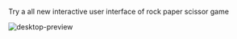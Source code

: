 Try a all new interactive user interface of rock paper scissor game 



![desktop-preview](https://user-images.githubusercontent.com/55630076/178068868-aadd3453-888d-4e33-a9fb-3d08fd9dd852.jpg)
